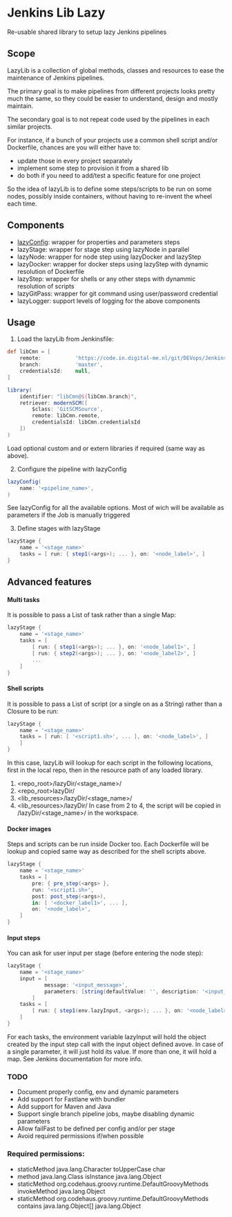 # Jenkins Lib Lazy
Re-usable shared library to setup lazy Jenkins pipelines

## Scope
LazyLib is a collection of global methods, classes and resources to ease the maintenance of Jenkins pipelines.

The primary goal is to make pipelines from different projects looks pretty much the same,
so they could be easier to understand, design and mostly maintain.

The secondary goal is to not repeat code used by the pipelines in each similar projects.

For instance, if a bunch of your projects use a common shell script and/or Dockerfile,
chances are you will either have to:
- update those in every project separately
- implement some step to provision it from a shared lib
- do both if you need to add/test a specific feature for one project   

So the idea of lazyLib is to define some steps/scripts to be run on some nodes,
possibly inside containers, without having to re-invent the wheel each time.

## Components
- [lazyConfig](vars/lazyConfig.groovy): wrapper for properties and parameters steps
- lazyStage: wrapper for stage step using lazyNode in parallel
- lazyNode: wrapper for node step using lazyDocker and lazyStep
- lazyDocker: wrapper for docker steps using lazyStep with dynamic resolution of Dockerfile
- lazyStep: wrapper for shells or any other steps with dynammic resolution of scripts
- lazyGitPass: wrapper for git command using user/password credential
- lazyLogger: support levels of logging for the above components

## Usage

1. Load the lazyLib from Jenkinsfile:
```groovy
def libCmn = [
    remote:           'https://code.in.digital-me.nl/git/DEVops/JenkinsLibLazy.git',
    branch:           'master',
    credentialsId:    null,
]

library(
    identifier: "libCmn@${libCmn.branch}",
    retriever: modernSCM([
        $class: 'GitSCMSource',
        remote: libCmn.remote,
        credentialsId: libCmn.credentialsId
    ])
)
```
Load optional custom and or extern libraries if required (same way as above).

2. Configure the pipeline with lazyConfig
```groovy
lazyConfig(
    name: '<pipeline_name>',
)
```
See lazyConfig for all the available options.
Most of wich will be available as parameters if the Job is manually triggered 

3. Define stages with lazyStage
```groovy
lazyStage {
    name = '<stage_name>'
    tasks = [ run: { step1(<args>); ... }, on: '<node_label>', ]
}
```

## Advanced features
#### Multi tasks
It is possible to pass a List of task rather than a single Map:
```groovy
lazyStage {
    name = '<stage_name>'
    tasks = [
        [ run: { step1(<args>); ... }, on: '<node_label1>', ]
        [ run: { step2(<args>); ... }, on: '<node_label2>', ]
        ...
    ]
}
```

#### Shell scripts
It is possible to pass a List of script (or a single on as a String) rather than a Closure to be run:
```groovy
lazyStage {
    name = '<stage_name>'
    tasks = [ run: [ '<script1.sh>', ... ], on: '<node_label>', ]
    ]
}

```
In this case, lazyLib will lookup for each script in the following locations,
first in the local repo, then in the resource path of any loaded library.
1. <repo_root>/lazyDir/<stage_name>/
2. <repo_root>lazyDir/
3. <lib_resources>/lazyDir/<stage_name>/
4. <lib_resources>/lazyDir/
In case from 2 to 4, the script will be copied in /lazyDir/<stage_name>/ in the workspace.

#### Docker images
Steps and scripts can be run inside Docker too.
Each Dockerfile will be lookup and copied same way as described for the shell scripts above.
```groovy
lazyStage {
    name = '<stage_name>'
    tasks = [
        pre: { pre_step(<args> },
        run: '<script1.sh>',
        post: post_step(<args>),
        in: [ '<docker_label1>', ... ],
        on: '<node_label>',
    ]
}

```

#### Input steps
You can ask for user input per stage (before entering the node step):
```groovy
lazyStage {
    name = '<stage_name>'
    input = [
            message: '<input_message>',
            parameters: [string(defaultValue: '', description: '<input_description>', name: '<input_name>')]
        ]
    tasks = [
        [ run: { step1(env.lazyInput, <args>); ... }, on: '<node_label>', ]
    ]
}

```
For each tasks, the environment variable lazyInput will hold the object created by the input step call with the input object defined avove.
In case of a single parameter, it will just hold its value. If more than one, it will hold a map. See Jenkins documentation for more info.


### TODO
- Document properly config, env and dynamic parameters
- Add support for Fastlane with bundler
- Add support for Maven and Java 
- Support single branch pipeline jobs, maybe disabling dynamic parameters
- Allow failFast to be defined per config and/or per stage
- Avoid required permissions if/when possible


### Required permissions:
- staticMethod java.lang.Character toUpperCase char
- method java.lang.Class isInstance java.lang.Object
- staticMethod org.codehaus.groovy.runtime.DefaultGroovyMethods invokeMethod java.lang.Object
- staticMethod org.codehaus.groovy.runtime.DefaultGroovyMethods contains java.lang.Object[] java.lang.Object
